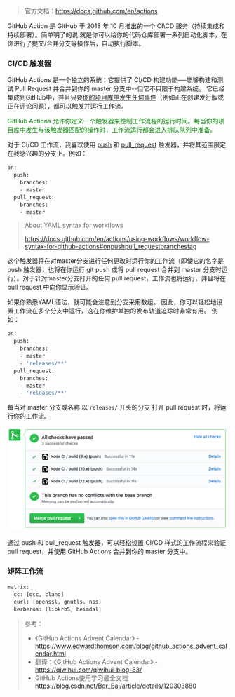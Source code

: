 > 官方文档：<https://docs.github.com/en/actions>

GitHub Action 是 GitHub 于 2018 年 10 月推出的一个 CI\CD 服务（持续集成和持续部署）。简单明了的说 就是你可以给你的代码仓库部署一系列自动化脚本，在你进行了提交/合并分支等操作后，自动执行脚本。

### CI/CD 触发器

GitHub Actions 是一个独立的系统：它提供了 CI/CD 构建功能──能够构建和测试 Pull Request 并合并到你的 master 分支中--但它不只限于构建系统。 它已经集成到GitHub中，并且只要[你的项目库中发生任何事件](https://docs.github.com/en/actions/using-workflows/events-that-trigger-workflows)（例如正在创建发行版或正在评论问题），都可以触发并运行工作流。

<font color='green'>GitHub Actions 允许你定义一个触发器来控制工作流程的运行时间。每当你的项目库中发生与该触发器匹配的操作时，工作流运行都会进入排队队列中准备。</font>

对于 CI/CD 工作流，我喜欢使用 [push](https://docs.github.com/en/actions/using-workflows/events-that-trigger-workflows#push-event-push) 和 [pull_request](https://help.github.com/en/actions/automating-your-workflow-with-github-actions/events-that-trigger-workflows#pull-request-event-pull_request) 触发器，并将其范围限定在我感兴趣的分支上。例如：
```bash
on:
  push:
    branches:
    - master
  pull_request:
    branches:
    - master
```

> About YAML syntax for workflows
> 
> <https://docs.github.com/en/actions/using-workflows/workflow-syntax-for-github-actions#onpushpull_requestbranchestag>

这个触发器将在对master分支进行任何更改时运行你的工作流（即使它的名字是 push 触发器，也将在你运行 git push 或将 pull request 合并到 master 分支时运行）。对于针对master分支打开的任何 pull request，工作流也将运行，并且将在 pull request 中向你显示验证。

如果你熟悉YAML语法，就可能会注意到分支采用数组。 因此，你可以轻松地设置工作流在多个分支中运行，这在你维护单独的发布轨道追踪时非常有用。 例如：

```bash
on:
  push:
    branches:
    - master
    - 'releases/**'
  pull_request:
    branches:
    - master
    - 'releases/**'
```

每当对 master 分支或名称 以 `releases/` 开头的分支 打开 pull request 时，将运行你的工作流。

<img src="images/auto-github_actions-20220520145410.png" witdh=100%/>

通过 push 和 pull_request 触发器，可以轻松设置 CI/CD 样式的工作流程来验证 pull request，并使用 GitHub Actions 合并到你的 master 分支中。

### 矩阵工作流

```bash
matrix:
  cc: [gcc, clang]
  curl: [openssl, gnutls, nss]
  kerberos: [libkrb5, heimdal]
```
> 参考：
> + 《GitHub Actions Advent Calendar》 - <https://www.edwardthomson.com/blog/github_actions_advent_calendar.html>
> + 翻译：《GitHub Actions Advent Calendar》 - <https://qiwihui.com/qiwihui-blog-83/>
> + GitHub Actions使用学习最全文档
 <https://blog.csdn.net/Ber_Bai/article/details/120303880>